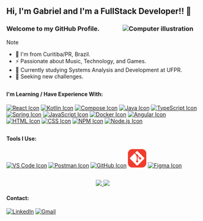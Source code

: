 <link rel="stylesheet" href="https://cdn.jsdelivr.net/gh/devicons/devicon@v2.15.1/devicon.min.css">

## Hi, I'm Gabriel and I'm a FullStack Developer!! 👋
### Welcome to my GitHub Profile. <img src="https://raw.githubusercontent.com/MicaelliMedeiros/micaellimedeiros/master/image/computer-illustration.png" alt="Computer illustration" min-width="200px" max-width="200px" width="200px" align="right">

> [!NOTE]
> - 🔰 I'm from Curitiba/PR, Brazil.
> - ⚡ Passionate about Music, Technology, and Games.
> - 🧠 Currently studying Systems Analysis and Development at UFPR.
> - 🏦 Seeking new challenges.

##

#### I'm Learning / Have Experience With:
[<img height="48px" width="48px" alt="React Icon" src="https://skillicons.dev/icons?i=react"/>](https://react.dev)
[<img height="48px" width="48px" alt="Kotlin Icon" src="https://skillicons.dev/icons?i=kotlin"/>](https://kotlinlang.org)
[<img height="48px" width="48px" alt="Compose Icon" src="https://skillicons.dev/icons?i=androidstudio"/>](https://developer.android.com/compose)
[<img height="48px" width="48px" alt="Java Icon" src="https://skillicons.dev/icons?i=java"/>](https://www.java.com)
[<img height="48px" width="48px" alt="TypeScript Icon" src="https://skillicons.dev/icons?i=ts"/>](https://www.typescriptlang.org)
[<img height="48px" width="48px" alt="Spring Icon" src="https://skillicons.dev/icons?i=spring"/>](https://spring.io)
[<img height="48px" width="48px" alt="JavaScript Icon" src="https://skillicons.dev/icons?i=js"/>](https://developer.mozilla.org/en-US/docs/Web/JavaScript)
[<img height="48px" width="48px" alt="Docker Icon" src="https://skillicons.dev/icons?i=docker"/>](https://www.docker.com)
[<img height="48px" width="48px" alt="Angular Icon" src="https://skillicons.dev/icons?i=angular"/>](https://angular.dev)
[<img height="48px" width="48px" alt="HTML Icon" src="https://skillicons.dev/icons?i=html"/>](https://developer.mozilla.org/en-US/docs/Web/HTML)
[<img height="48px" width="48px" alt="CSS Icon" src="https://skillicons.dev/icons?i=css"/>](https://developer.mozilla.org/en-US/docs/Web/CSS)
[<img height="48px" width="48px" alt="NPM Icon" src="https://i.postimg.cc/L8k9jKJ2/Group.png"/>](https://www.npmjs.com)
[<img height="48px" width="48px" alt="Node.js Icon" src="https://skillicons.dev/icons?i=nodejs"/>](https://nodejs.org)

##

#### Tools I Use:
[<img height="48px" width="48px" alt="VS Code Icon" src="https://skillicons.dev/icons?i=vscode"/>](https://code.visualstudio.com)
[<img height="48px" width="48px" alt="Postman Icon" src="https://i.postimg.cc/QNyBTNVk/postman.png"/>](https://www.postman.com)
[<img height="48px" width="48px" alt="GitHub Icon" src="https://skillicons.dev/icons?i=github"/>](https://github.com)
[<img height="48px" width="48px" alt="Git Icon" src="https://raw.githubusercontent.com/tandpfun/skill-icons/main/icons/Git.svg"/>](https://git-scm.com)
[<img height="48px" width="48px" alt="Figma Icon" src="https://skillicons.dev/icons?i=figma"/>](https://www.figma.com)

##
<div align="center">
  <a href="https://github.com/Gaells">
    <img height="180em" src="https://github-readme-stats.vercel.app/api?username=Gaells&show_icons=true&theme=tokyonight&include_all_commits=true&count_private=true"/>
    <img height="180em" src="https://github-readme-stats.vercel.app/api/top-langs/?username=Gaells&layout=compact&langs_count=7&theme=tokyonight"/>
  </a>
</div>

#### Contact:
[<img alt="LinkedIn" src="https://img.shields.io/badge/-linkedin-%230077B5?style=for-the-badge&logo=linkedin&logoColor=white"/>](https://www.linkedin.com/in/gabriel-chioquetta-7b6a131b6/)
[<img alt="Gmail" src="https://img.shields.io/badge/mail-FFFFFF?style=for-the-badge&logo=apple&logoColor=black"/>](mailto:gabriel.obladen@gmail.com)
